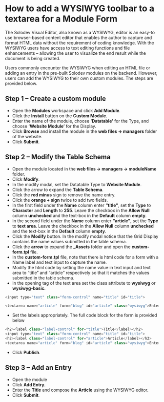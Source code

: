 # How to add a WYSIWYG toolbar to a textarea for a Module Form

The Solodev Visual Editor, also known as a WYSIWYG, editor is an easy-to use browser-based content editor that enables the author to capture and format HTML data without the requirement of coding knowledge. With the WYSIWYG users have access to text editing functions and file enhancements – allowing the user to visualize the end result while the document is being created. 

Users commonly encounter the WYSIWYG when editing an HTML file or adding an entry in the pre-built Solodev modules on the backend. However, users can add the WYSIWYG to their own custom modules. The steps are provided below.

## Step 1 – Create a custom module

* Open the **Modules** workspace and click **Add Module**. 
* Click the **Install** button on the **Custom Module**. 
* Enter the name of the module, choose **‘Datatable’** for the Type, and choose **‘Website Module’** for the Display.
* Click **Browse** and install the module in the **web files -> managers** folder of the website. 
* Click **Submit**.

## Step 2 – Modify the Table Schema

* Open the module located in the **web files -> managers -> moduleName** folder.
* Click **Modify**. 
* In the modify modal, set the Datatable Type to **Website Module**. 
* Click the arrow to expand the **Table Schema**. 
* Click the **red minus** sign to remove the name entry. 
* Click the **orange + sign** twice to add two fields. 
* In the first field under the **Name** column enter **“title”**, set the **Type** to **Character** and **Length** to **255**. Leave the checkbox in the **Allow Null** column **unchecked** and the text-box in the **Default** column **empty**.
* In the second field under the **Name** column enter **“article”**, set the **Type** to **text area**. Leave the checkbox in the **Allow Null** column **unchecked** and the text-box in the **Default** column **empty**. 
* Click the **Modify** button. In the modify modal notice that the Grid Display contains the name values submitted in the table schema. 
* Click the **arrow** to expand the **_Assets** folder and open the **custom-form.tpl** file. 
* In the **custom-form.tpl** file, note that there is html code for a form with a Name label and text input to capture the name. 
* Modify the html code by setting the name value in text input and text area to “title” and “article” respectively so that it matches the values submitted in the table schema. 
* In the opening tag of the text area set the class attribute to **wysiwyg** or **wysiwyg-basic**. 
```js
<input type="text" class="form-control" name="title" id="title">

<textarea name="article" form="blog" id="article" class="wysiwyg">Enter text here...</textarea>
```
* Set the labels appropriately. The full code block for the form is provided below
```js
<h2><label class="label-control" for="title">Title</label></h2>
<input type="text" class="form-control" name="title" id="title">
<h2><label class="label-control" for="article">Article</label></h2>
<textarea name="article" form="blog" id="article" class="wysiwyg">Enter text here...</textarea>
```
* Click **Publish**.

## Step 3 – Add an Entry

* Open the module
* Click **Add Entry**.
* Enter the **Title** and compose the **Article** using the WYSIWYG editor. 
* Click **Submit**. 

